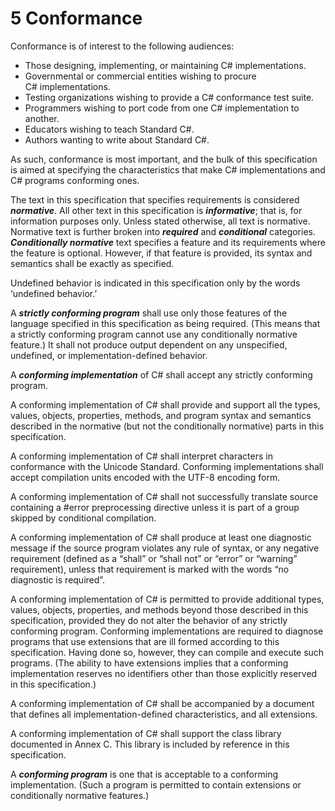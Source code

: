 # 5 Conformance

Conformance is of interest to the following audiences:

- Those designing, implementing, or maintaining C# implementations.
- Governmental or commercial entities wishing to procure C# implementations.
- Testing organizations wishing to provide a C# conformance test suite.
- Programmers wishing to port code from one C# implementation to another.
- Educators wishing to teach Standard C#.
- Authors wanting to write about Standard C#.

As such, conformance is most important, and the bulk of this specification is aimed at specifying the characteristics that make C# implementations and C# programs conforming ones.

The text in this specification that specifies requirements is considered ***normative***. All other text in this specification is ***informative***; that is, for information purposes only. Unless stated otherwise, all text is normative. Normative text is further broken into ***required*** and ***conditional*** categories. ***Conditionally normative*** text specifies a feature and its requirements where the feature is optional. However, if that feature is provided, its syntax and semantics shall be exactly as specified.

Undefined behavior is indicated in this specification only by the words ‘undefined behavior.’

A ***strictly conforming program*** shall use only those features of the language specified in this specification as being required. (This means that a strictly conforming program cannot use any conditionally normative feature.) It shall not produce output dependent on any unspecified, undefined, or implementation-defined behavior.

A ***conforming implementation*** of C# shall accept any strictly conforming program.

A conforming implementation of C# shall provide and support all the types, values, objects, properties, methods, and program syntax and semantics described in the normative (but not the conditionally normative) parts in this specification.

A conforming implementation of C# shall interpret characters in conformance with the Unicode Standard. Conforming implementations shall accept compilation units encoded with the UTF-8 encoding form.

A conforming implementation of C# shall not successfully translate source containing a \#error preprocessing directive unless it is part of a group skipped by conditional compilation.

A conforming implementation of C# shall produce at least one diagnostic message if the source program violates any rule of syntax, or any negative requirement (defined as a “shall” or “shall not” or “error” or “warning” requirement), unless that requirement is marked with the words “no diagnostic is required”.

A conforming implementation of C# is permitted to provide additional types, values, objects, properties, and methods beyond those described in this specification, provided they do not alter the behavior of any strictly conforming program. Conforming implementations are required to diagnose programs that use extensions that are ill formed according to this specification. Having done so, however, they can compile and execute such programs. (The ability to have extensions implies that a conforming implementation reserves no identifiers other than those explicitly reserved in this specification.)

A conforming implementation of C# shall be accompanied by a document that defines all implementation-defined characteristics, and all extensions.

A conforming implementation of C# shall support the class library documented in Annex C. This library is included by reference in this specification.

A ***conforming program*** is one that is acceptable to a conforming implementation. (Such a program is permitted to contain extensions or conditionally normative features.)
